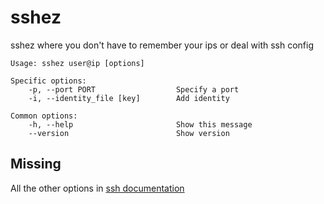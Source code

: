# sshez
sshez where you don't have to remember your ips or deal with ssh config

    Usage: sshez user@ip [options]

    Specific options:
        -p, --port PORT                  Specify a port
        -i, --identity_file [key]        Add identity

    Common options:
        -h, --help                       Show this message
        --version                        Show version


## Missing

   All the other options in [ssh documentation](http://linux.die.net/man/5/ssh_config)
